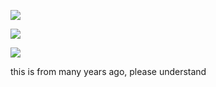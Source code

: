 <img
	src="https://gist.githubusercontent.com/szc126/b50caf5ceb06b50f72ea08ed95eb0051/raw/ttplayer-wmp6 1.png"
/>

<img
	src="https://gist.githubusercontent.com/szc126/b50caf5ceb06b50f72ea08ed95eb0051/raw/ttplayer-wmp6 2 rearranged.png"
/>

<img
	src="https://gist.githubusercontent.com/szc126/b50caf5ceb06b50f72ea08ed95eb0051/raw/ttplayer-wmp6 mini 1.png"
/>

this is from many years ago, please understand